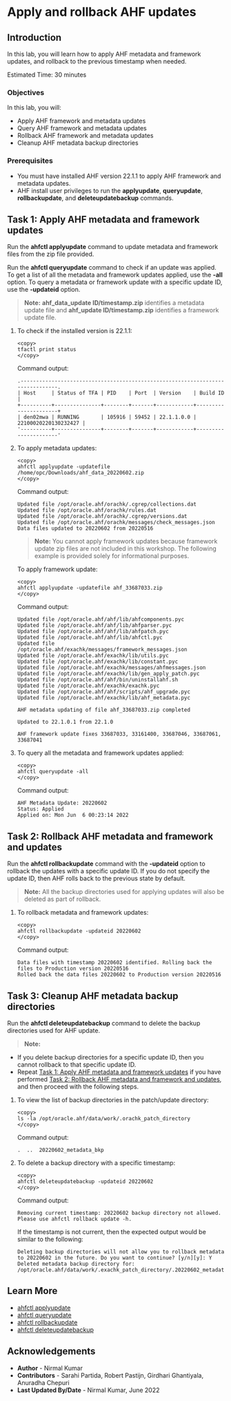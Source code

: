 # Apply and rollback AHF updates

## Introduction

In this lab, you will learn how to apply AHF metadata and framework updates, and rollback to the previous timestamp when needed.

Estimated Time: 30 minutes

### Objectives

In this lab, you will:
* Apply AHF framework and metadata updates
* Query AHF framework and metadata updates
* Rollback AHF framework and metadata updates
* Cleanup AHF metadata backup directories

### Prerequisites

* You must have installed AHF version 22.1.1 to apply AHF framework and metadata updates.
* AHF install user privileges to run the **applyupdate**, **queryupdate**, **rollbackupdate**, and **deleteupdatebackup** commands.

## Task 1: Apply AHF metadata and framework updates

Run the **ahfctl applyupdate** command to update metadata and framework files from the zip file provided.

Run the **ahfctl queryupdate** command to check if an update was applied. To get a list of all the metadata and framework updates applied, use the **-all** option. To query a metadata or framework update with a specific update ID, use the **-updateid** option.

>**Note:** **ahf\_data\_update ID/timestamp.zip** identifies a metadata update file and **ahf_update ID/timestamp.zip** identifies a framework update file.

1. To check if the installed version is 22.1.1:

    ```
    <copy>
    tfactl print status
    </copy>
    ```
    Command output:

    ```
    .-------------------------------------------------------------------------------.
    | Host     | Status of TFA | PID    | Port  | Version    | Build ID             |
    +----------+---------------+--------+-------+------------+----------------------+
    | den02mwa | RUNNING       | 105916 | 59452 | 22.1.1.0.0 | 22100020220130232427 |
    '----------+---------------+--------+-------+------------+----------------------'
    ```
2. To apply metadata updates:

    ```
    <copy>
    ahfctl applyupdate -updatefile /home/opc/Downloads/ahf_data_20220602.zip
    </copy>
    ```
    Command output:

    ```
    Updated file /opt/oracle.ahf/orachk/.cgrep/collections.dat
    Updated file /opt/oracle.ahf/orachk/rules.dat
    Updated file /opt/oracle.ahf/orachk/.cgrep/versions.dat
    Updated file /opt/oracle.ahf/orachk/messages/check_messages.json
    Data files updated to 20220602 from 20220516
    ```
    >**Note:** You cannot apply framework updates because framework update zip files are not included in this workshop. The following example is provided solely for informational purposes.

    To apply framework update:

    ```
    <copy>
    ahfctl applyupdate -updatefile ahf_33687033.zip
    </copy>
    ```
    Command output:
    ```
    Updated file /opt/oracle.ahf/ahf/lib/ahfcomponents.pyc
    Updated file /opt/oracle.ahf/ahf/lib/ahfparser.pyc
    Updated file /opt/oracle.ahf/ahf/lib/ahfpatch.pyc
    Updated file /opt/oracle.ahf/ahf/lib/ahfctl.pyc
    Updated file /opt/oracle.ahf/exachk/messages/framework_messages.json
    Updated file /opt/oracle.ahf/exachk/lib/utils.pyc
    Updated file /opt/oracle.ahf/exachk/lib/constant.pyc
    Updated file /opt/oracle.ahf/exachk/messages/ahfmessages.json
    Updated file /opt/oracle.ahf/exachk/lib/gen_apply_patch.pyc
    Updated file /opt/oracle.ahf/ahf/bin/uninstallahf.sh
    Updated file /opt/oracle.ahf/exachk/exachk.pyc
    Updated file /opt/oracle.ahf/ahf/scripts/ahf_upgrade.pyc
    Updated file /opt/oracle.ahf/exachk/lib/ahf_metadata.pyc

    AHF metadata updating of file ahf_33687033.zip completed

    Updated to 22.1.0.1 from 22.1.0

    AHF framework update fixes 33687033, 33161400, 33687046, 33687061, 33687041
    ```

3. To query all the metadata and framework updates applied:

    ```
    <copy>
    ahfctl queryupdate -all
    </copy>
    ```
    Command output:
    ```
    AHF Metadata Update: 20220602
    Status: Applied
    Applied on: Mon Jun  6 00:23:14 2022
    ```

## Task 2: Rollback AHF metadata and framework and updates

Run the **ahfctl rollbackupdate** command with the **-updateid** option to rollback the updates with a specific update ID. If you do not specify the update ID, then AHF rolls back to the previous state by default.

>**Note:** All the backup directories used for applying updates will also be deleted as part of rollback.

1. To rollback metadata and framework updates:

    ```
    <copy>
    ahfctl rollbackupdate -updateid 20220602
    </copy>
    ```
    Command output:
    ```
    Data files with timestamp 20220602 identified. Rolling back the files to Production version 20220516
    Rolled back the data files 20220602 to Production version 20220516
    ```

## Task 3: Cleanup AHF metadata backup directories

Run the **ahfctl deleteupdatebackup** command to delete the backup directories used for AHF update.

>**Note:**
- If you delete backup directories for a specific update ID, then you cannot rollback to that specific update ID.
- Repeat [Task 1: Apply AHF metadata and framework updates](#Task1:ApplyAHFmetadataandframeworkupdates) if you have performed [Task 2: Rollback AHF metadata and framework and updates](#Task2:RollbackAHFmetadataandframeworkandupdates), and then proceed with the following steps.

1. To view the list of backup directories in the patch/update directory:

    ```
    <copy>
    ls -la /opt/oracle.ahf/data/work/.orachk_patch_directory
    </copy>
    ```
    Command output:

    ```
    .  ..  20220602_metadata_bkp

    ```

2. To delete a backup directory with a specific timestamp:

    ```
    <copy>
    ahfctl deleteupdatebackup -updateid 20220602
    </copy>
    ```
    Command output:

    ```
    Removing current timestamp: 20220602 backup directory not allowed. Please use ahfctl rollback update -h.
    ```

    If the timestamp is not current, then the expected output would be similar to the following:
    
    ```
    Deleting backup directories will not allow you to rollback metadata to 20220602 in the future. Do you want to continue? [y/n][y]: Y
    Deleted metadata backup directory for: /opt/oracle.ahf/data/work/.exachk_patch_directory/.20220602_metadata_bkp
    ```

## Learn More

* [ahfctl applyupdate](https://docs.oracle.com/en/engineered-systems/health-diagnostics/autonomous-health-framework/ahfug/ahfctl-applyupdate.html#GUID-1C582851-0138-419D-8CBC-D9F83B97A6AC)
* [ahfctl queryupdate](https://docs.oracle.com/en/engineered-systems/health-diagnostics/autonomous-health-framework/ahfug/ahfctl-queryupdate.html#GUID-C02F4087-184F-4EF7-B94F-8987F9E192B2)
* [ahfctl rollbackupdate](https://docs.oracle.com/en/engineered-systems/health-diagnostics/autonomous-health-framework/ahfug/ahfctl-rollbackupdate.html#GUID-63CC64FF-3D4D-425B-9484-6237D3AC3FD0)
* [ahfctl deleteupdatebackup](https://docs.oracle.com/en/engineered-systems/health-diagnostics/autonomous-health-framework/ahfug/ahfctl-deletebackup.html#GUID-154BA5AA-40EF-45BF-8154-B4000718A35D)

## Acknowledgements
* **Author** - Nirmal Kumar
* **Contributors** -  Sarahi Partida, Robert Pastijn, Girdhari Ghantiyala, Anuradha Chepuri
* **Last Updated By/Date** - Nirmal Kumar, June 2022
